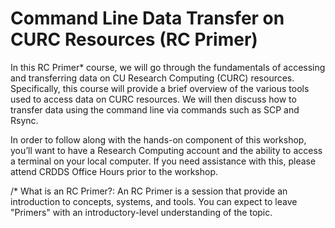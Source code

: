 # Command Line Data Transfer on CURC Resources (RC Primer)

In this RC Primer* course, we will go through the fundamentals of 
accessing and transferring data on CU Research Computing (CURC) 
resources. Specifically, this course will provide a brief overview 
of the various tools used to access data on CURC resources. We will 
then discuss how to transfer data using the command line via commands 
such as SCP and Rsync.

In order to follow along with the hands-on component of this workshop, 
you’ll want to have a Research Computing account and the ability to 
access a terminal on your local computer. If you need assistance with 
this, please attend CRDDS Office Hours prior to the workshop.

/* What is an RC Primer?: An RC Primer is a session that provide an 
introduction to concepts, systems, and tools. You can expect to leave 
"Primers" with an introductory-level understanding of the topic.
